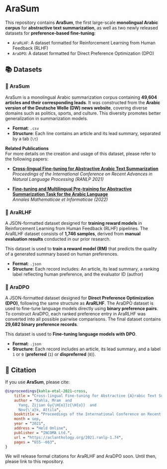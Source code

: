# AraSum 


This repository contains **AraSum**, the first large-scale **monolingual Arabic corpus** for **abstractive text summarization**, as well as two newly released datasets for **preference-based fine-tuning**:

- `AraRLHF`: A dataset formatted for Reinforcement Learning from Human Feedback (RLHF)
- `AraDPO`: A dataset formatted for Direct Preference Optimization (DPO)


## 📚 Datasets


### 🔹 AraSum

AraSum is a monolingual Arabic summarization corpus containing **49,604 articles and their corresponding leads**. It was constructed from the **Arabic version of the Deutsche Welle (DW) news website**, covering diverse domains such as politics, sports, and culture. This diversity promotes better generalization in summarization models.

- **Format**: `.csv`
- **Structure**: Each line contains an article and its lead summary, separated by a tab (`\t`)

**Related Publications**  
For more details on the creation and usage of this dataset, please refer to the following papers:

- [**Cross-lingual Fine-tuning for Abstractive Arabic Text Summarization**](https://aclanthology.org/2021.ranlp-1.74/)  
  *Proceedings of the International Conference on Recent Advances in Natural Language Processing (RANLP 2021)*

- [**Fine-tuning and Multilingual Pre-training for Abstractive Summarization Task for the Arabic Language**](https://doi.org/10.33039/ami.2022.11.002)  
  *Annales Mathematicae et Informaticae (2022)*

### 🔹 AraRLHF

A JSON-formatted dataset designed for **training reward models** in Reinforcement Learning from Human Feedback (RLHF) pipelines.
The AraRLHF dataset consists of **1,746 samples**, derived from **manual evaluation results** conducted in our prior research.

This dataset is used to **train a reward model (RM)** that predicts the quality of a generated summary based on human preferences.


- **Format**: `.json`
- **Structure**: Each record includes: An article, its lead summary, a ranking label reflecting human preference, and the evaluator ID (author)
  
### 🔹 AraDPO

A JSON-formatted dataset designed for **Direct Preference Optimization (DPO)**, following the same structure as **AraRLHF**.
The AraDPO dataset is used to fine-tune language models directly using **binary preference pairs**.
To construct AraDPO, each ranked preference entry in AraRLHF was converted into all possible pairwise comparisons. The final dataset contains **29,682 binary preference records**.

This dataset is used to **Fine-tuning language models with DPO**.

- **Format**: `.json`
- **Structure**: Each record includes an article, its lead summary, and a label `1` or `0`  (**preferred** (`1`) or **dispreferred** (`0`)).


## 🔖 Citation

If you use **AraSum**, please cite:

```bibtex
@inproceedings{kahla-etal-2021-cross,
    title = "Cross-lingual Fine-tuning for Abstractive {A}rabic Text Summarization",
    author = "Kahla, Mram  and
      Yang, Zijian Gy{\H{o}}z{\H{o}}  and
      Nov{\'a}k, Attila",
    booktitle = "Proceedings of the International Conference on Recent Advances in Natural Language Processing (RANLP 2021)",
    month = sep,
    year = "2021",
    address = "Held Online",
    publisher = "INCOMA Ltd.",
    url = "https://aclanthology.org/2021.ranlp-1.74",
    pages = "655--663",
}
```

We will release formal citations for AraRLHF and AraDPO soon. Until then, please link to this repository.





